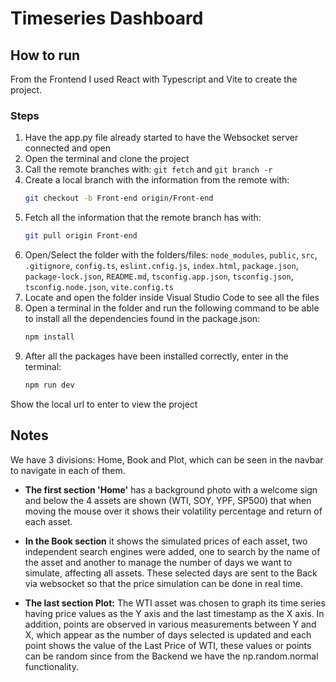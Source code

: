 # Timeseries Dashboard

## How to run

From the Frontend I used React with Typescript and Vite to create the project.

### Steps

1. Have the app.py file already started to have the Websocket server connected and open
2. Open the terminal and clone the project
3. Call the remote branches with: `git fetch` and `git branch -r`
4. Create a local branch with the information from the remote with: 
   ```bash
   git checkout -b Front-end origin/Front-end 
5. Fetch all the information that the remote branch has with: 
   ```bash
   git pull origin Front-end
6. Open/Select the folder with the folders/files: `node_modules`, `public`, `src`, `.gitignore`, `config.ts`, `eslint.cnfig.js`, `index.html`, `package.json`, `package-lock.json`, `README.md`, `tsconfig.app.json`, `tsconfig.json`, `tsconfig.node.json`, `vite.config.ts`
7. Locate and open the folder inside Visual Studio Code to see all the files
8. Open a terminal in the folder and run the following command to be able to install all the dependencies found in the package.json: 
   ```bash
   npm install

9. After all the packages have been installed correctly, enter in the terminal:
   ```bash
   npm run dev

Show the local url to enter to view the project

## Notes

We have 3 divisions: Home, Book and Plot, which can be seen in the navbar to navigate in each of them.

- **The first section 'Home'** has a background photo with a welcome sign and below the 4 assets are shown (WTI, SOY, YPF, SP500) that when moving the mouse over it shows their volatility percentage and return of each asset.

- **In the Book section** it shows the simulated prices of each asset, two independent search engines were added, one to search by the name of the asset and another to manage the number of days we want to simulate, affecting all assets. These selected days are sent to the Back via websocket so that the price simulation can be done in real time.

- **The last section Plot:** The WTI asset was chosen to graph its time series having price values ​​as the Y axis and the last timestamp as the X axis. In addition, points are observed in various measurements between Y and X, which appear as the number of days selected is updated and each point shows the value of the Last Price of WTI, these values ​​or points can be random since from the Backend we have the np.random.normal functionality.